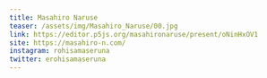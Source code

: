 ```yaml
---
title: Masahiro Naruse
teaser: /assets/img/Masahiro_Naruse/00.jpg
link: https://editor.p5js.org/masahironaruse/present/oNinHxOV1
site: https://masahiro-n.com/
instagram: rohisamaseruna
twitter: erohisamaseruna
---
```

